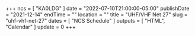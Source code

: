 +++
ncs = [ "KA0LDG" ]
date = "2022-07-10T21:00:00-05:00"
publishDate = "2021-12-14"
endTime = ""
location = ""
title = "UHF/VHF Net 27"
slug = "uhf-vhf-net-27"
dates = [ "NCS Schedule" ]
outputs = [ "HTML", "Calendar" ]
update = 0
+++
